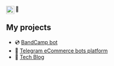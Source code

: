 👋 
[<img align="left" alt="LinkedIn | LinkedIn" width="22px" src="https://cdn.jsdelivr.net/npm/simple-icons@v3/icons/linkedin.svg" />][linkedin] 


## My projects 
- 💿 [BandCamp bot](https://t.me/bandcamp_release_radar_bot)
- 🚀 [Telegram eCommerce bots platform](https://telegr.store/)
- 💾 [Tech Blog](https://smirnov-am.github.io)



[linkedin]: https://linkedin.com/in/smirnovam
